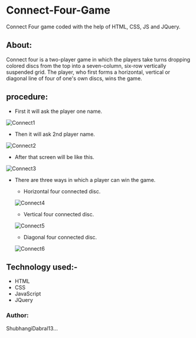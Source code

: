 # Connect-Four-Game
Connect Four game coded with the help of HTML, CSS, JS and JQuery.

## About:

Connect four is a two-player game in which the players take turns dropping colored discs from the top into a seven-column, six-row vertically suspended grid. The player, who first forms a horizontal, vertical or diagonal line of four of one's own discs, wins the game.

## procedure:

* First it will ask the player one name.

![Connect1](https://user-images.githubusercontent.com/44902363/85401313-71035180-b577-11ea-8e68-59d0a703f75f.png)

* Then it will ask 2nd player name.

![Connect2](https://user-images.githubusercontent.com/44902363/85401318-72347e80-b577-11ea-9072-044b5ab76954.png)


* After that screen will be like this.

![Connect3](https://user-images.githubusercontent.com/44902363/85401483-b3c52980-b577-11ea-9157-da54ddc7301b.png)


* There are three ways in which a player can win the game.

    * Horizontal four connected disc.
    
    ![Connect4](https://user-images.githubusercontent.com/44902363/85401291-68128000-b577-11ea-8f20-a8d6d0abfced.png)
    
    * Vertical four connected disc.
    
    ![Connect5](https://user-images.githubusercontent.com/44902363/85401306-6e086100-b577-11ea-8b03-3177cce56c53.png)
    
    * Diagonal four connected disc.
    
    ![Connect6](https://user-images.githubusercontent.com/44902363/85401310-6f398e00-b577-11ea-9bcb-8dd320e28716.png)
    
    
## Technology used:-

* HTML
* CSS
* JavaScript
* JQuery

###  Author:
ShubhangiDabral13...
